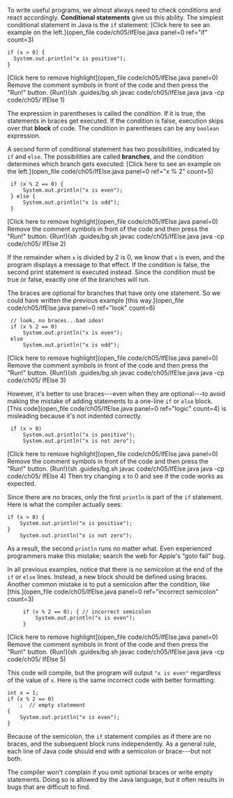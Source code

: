 To write useful programs, we almost always need to check conditions and react accordingly. **Conditional statements** give us this ability. The simplest conditional statement in Java is the `if` statement: [Click here to see an example on the left.](open_file code/ch05/IfElse.java panel=0 ref="if" count=3) 
```
if (x > 0) {
  System.out.println("x is positive");
}
```

[Click here to remove highlight](open_file code/ch05/IfElse.java panel=0)
Remove the comment symbols in front of the code and then press the "Run!" button.
{Run!}(sh .guides/bg.sh javac code/ch05/IfElse.java java -cp code/ch05/ IfElse 1)



The expression in parentheses is called the *condition*. If it is true, the statements in braces get executed. If the condition is false, execution skips over that **block** of code. The condition in parentheses can be any `boolean` expression.


A second form of conditional statement has two possibilities, indicated by `if` and `else`. The possibilities are called **branches**, and the condition determines which branch gets executed: [Click here to see an example on the left.](open_file code/ch05/IfElse.java panel=0 ref="x % 2" count=5) 
```
 if (x % 2 == 0) {
     System.out.println("x is even");
 } else {
     System.out.println("x is odd");
 }
```

[Click here to remove highlight](open_file code/ch05/IfElse.java panel=0)
Remove the comment symbols in front of the code and then press the "Run!" button.
{Run!}(sh .guides/bg.sh javac code/ch05/IfElse.java java -cp code/ch05/ IfElse 2)



If the remainder when `x` is divided by 2 is 0, we know that `x` is even, and the program displays a message to that effect. If the condition is false, the second print statement is executed instead. Since the condition must be true or false, exactly one of the branches will run.

The braces are optional for branches that have only one statement. So we could have written the previous example [this way.](open_file code/ch05/IfElse.java panel=0 ref="look" count=6) 

```
 // look, no braces...bad idea!
 if (x % 2 == 0)
     System.out.println("x is even");
 else
     System.out.println("x is odd");
```


[Click here to remove highlight](open_file code/ch05/IfElse.java panel=0)                 
Remove the comment symbols in front of the code and then press the "Run!" button.
{Run!}(sh .guides/bg.sh javac code/ch05/IfElse.java java -cp code/ch05/ IfElse 3)


However, it's better to use braces---even when they are optional---to avoid making the mistake of adding statements to a one-line `if` or `else` block. [This code](open_file code/ch05/IfElse.java panel=0 ref="logic" count=4) is misleading because it's not indented correctly.
```
 if (x > 0)
     System.out.println("x is positive");
     System.out.println("x is not zero");
```

[Click here to remove highlight](open_file code/ch05/IfElse.java panel=0)                 
Remove the comment symbols in front of the code and then press the "Run!" button.
{Run!}(sh .guides/bg.sh javac code/ch05/IfElse.java java -cp code/ch05/ IfElse 4) Then try changing x to 0 and see if the code works as expected. 


Since there are no braces, only the first `println` is part of the `if` statement. Here is what the compiler actually sees:

```code
if (x > 0) {
    System.out.println("x is positive");
}
    System.out.println("x is not zero");
```

As a result, the second `println` runs no matter what. Even experienced programmers make this mistake; search the web for Apple's “goto fail” bug.


In all previous examples, notice that there is no semicolon at the end of the `if` or `else` lines. Instead, a new block should be defined using braces. Another common mistake is to put a semicolon after the condition, like [this.](open_file code/ch05/IfElse.java panel=0 ref="incorrect semicolon" count=3)

```
     if (x % 2 == 0); { // incorrect semicolon
         System.out.println("x is even");
     }
```

[Click here to remove highlight](open_file code/ch05/IfElse.java panel=0)                 
Remove the comment symbols in front of the code and then press the "Run!" button.
{Run!}(sh .guides/bg.sh javac code/ch05/IfElse.java java -cp code/ch05/ IfElse 5)


This code will compile, but the program will output `"x is even"` regardless of the value of `x`. Here is the same incorrect code with better formatting:

```code
int x = 1;
if (x % 2 == 0)
    ;  // empty statement
{
    System.out.println("x is even");
}
```

Because of the semicolon, the `if` statement compiles as if there are no braces, and the subsequent block runs independently. As a general rule, each line of Java code should end with a semicolon or brace---but not both.

The compiler won't complain if you omit optional braces or write empty statements. Doing so is allowed by the Java language, but it often results in bugs that are difficult to find.